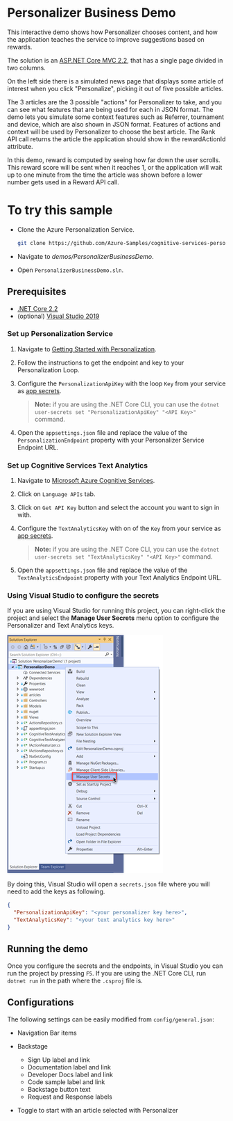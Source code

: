 # Personalizer Business Demo

This interactive demo shows how Personalizer chooses content, and how the application teaches the service to improve suggestions based on rewards.

The solution is an [ASP.NET Core MVC 2.2](https://docs.microsoft.com/en-us/aspnet/core/mvc/overview?view=aspnetcore-2.2), that has a single page divided in two columns.

On the left side there is a simulated news page that displays some article of interest when you click "Personalize", picking it out of five possible articles.

The 3 articles are the 3 possible "actions" for Personalizer to take, and you can see what features that are being used for each in JSON format. The demo lets you simulate some context features such as Referrer, tournament and device, which are also shown in JSON format. Features of actions and context will be used by Personalizer to choose the best article. The Rank API call returns the article the application should show in the rewardActionId attribute.

In this demo, reward is computed by seeing how far down the user scrolls. This reward score will be sent when it reaches 1, or the application will wait up to one minute from the time the article was shown before a lower number gets used in a Reward API call.


# To try this sample

- Clone the Azure Personalization Service.

    ```bash
    git clone https://github.com/Azure-Samples/cognitive-services-personalizer-samples.git
    ```

- Navigate to _demos/PersonalizerBusinessDemo_.

- Open `PersonalizerBusinessDemo.sln`.


## Prerequisites

- [.NET Core 2.2](https://dotnet.microsoft.com/download/dotnet-core/2.2)
- (optional) [Visual Studio 2019](https://visualstudio.microsoft.com/vs/)

### Set up Personalization Service

1. Navigate to [Getting Started with Personalization](https://docs.microsoft.com/en-us/azure/cognitive-services/personalizer/how-to-settings).

1. Follow the instructions to get the endpoint and key to your Personalization Loop.

1. Configure the `PersonalizationApiKey` with the loop `Key` from your service as [app secrets](https://docs.microsoft.com/en-us/aspnet/core/security/app-secrets).

    > **Note:** if you are using the .NET Core CLI, you can use the `dotnet user-secrets set "PersonalizationApiKey" "<API Key>"` command.

1. Open the `appsettings.json` file and replace the value of the `PersonalizationEndpoint` property with your Personalizer Service Endpoint URL.


### Set up Cognitive Services Text Analytics

1. Navigate to [Microsoft Azure Cognitive Services](https://azure.microsoft.com/en-us/try/cognitive-services/).

1. Click on `Language APIs` tab.

1. Click on `Get API Key` button and select the account you want to sign in with.

1. Configure the `TextAnalyticsKey` with on of the `Key` from your service as [app secrets](https://docs.microsoft.com/en-us/aspnet/core/security/app-secrets).

    > **Note:** if you are using the .NET Core CLI, you can use the `dotnet user-secrets set "TextAnalyticsKey" "<API Key>"` command.

1. Open the `appsettings.json` file and replace the value of the `TextAnalyticsEndpoint` property with your Text Analytics Endpoint URL.

### Using Visual Studio to configure the secrets

If you are using Visual Studio for running this project, you can right-click the project and select the **Manage User Secrets** menu option to configure the Personalizer and Text Analytics keys.

![Selecting the Manage User Secrets option in VS](./imgs/vs-manage-user-secrets.png)

By doing this, Visual Studio will open a `secrets.json` file where you will need to add the keys as following.

```JSON
{
  "PersonalizationApiKey": "<your personalizer key here>",
  "TextAnalyticsKey": "<your text analytics key here>"
}
```

## Running the demo

Once you configure the secrets and the endpoints, in Visual Studio you can run the project by pressing `F5`. If you are using the .NET Core CLI, run `dotnet run` in the path where the `.csproj` file is.

## Configurations

The following settings can be easily modified from `config/general.json`:

* Navigation Bar items

* Backstage

  * Sign Up label and link
  * Documentation label and link
  * Developer Docs label and link
  * Code sample label and link
  * Backstage button text
  * Request and Response labels

* Toggle to start with an article selected with Personalizer

  